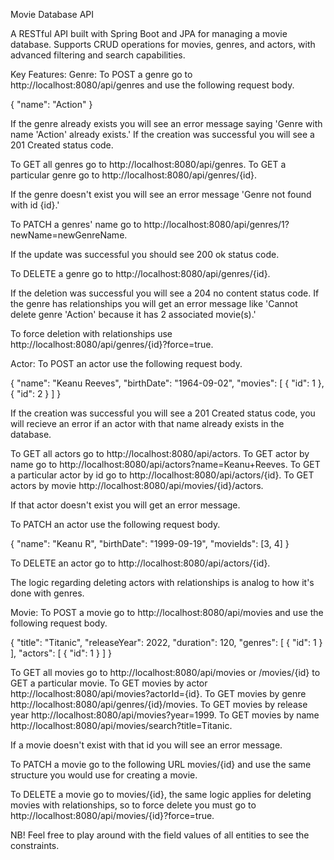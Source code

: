 Movie Database API

A RESTful API built with Spring Boot and JPA for managing a movie database. Supports CRUD operations for movies, genres, and actors, with advanced filtering and search capabilities.

Key Features:
Genre:
To POST a genre go to http://localhost:8080/api/genres and use the following request body.

{
"name": "Action"
}

If the genre already exists you will see an error message saying 'Genre with name 'Action' already exists.'
If the creation was successful you will see a 201 Created status code.

To GET all genres go to http://localhost:8080/api/genres.
To GET a particular genre go to http://localhost:8080/api/genres/{id}.

If the genre doesn't exist you will see an error message 'Genre not found with id {id}.'

To PATCH a genres' name go to http://localhost:8080/api/genres/1?newName=newGenreName.

If the update was successful you should see 200 ok status code.

To DELETE a genre go to http://localhost:8080/api/genres/{id}.

If the deletion was successful you will see a 204 no content status code.
If the genre has relationships you will get an error message like 'Cannot delete genre 'Action' because it has 2 associated movie(s).'

To force deletion with relationships use http://localhost:8080/api/genres/{id}?force=true.

Actor:
To POST an actor use the following request body.

{
"name": "Keanu Reeves",
"birthDate": "1964-09-02",
"movies": [
{
"id": 1
},
{
"id": 2
}
]
}

If the creation was successful you will see a 201 Created status code, you will recieve an error if an actor with that name already exists in the database.

To GET all actors go to http://localhost:8080/api/actors.
To GET actor by name go to http://localhost:8080/api/actors?name=Keanu+Reeves.
To GET a particular actor by id go to http://localhost:8080/api/actors/{id}.
To GET actors by movie http://localhost:8080/api/movies/{id}/actors.

If that actor doesn't exist you will get an error message.

To PATCH an actor use the following request body.

{
"name": "Keanu R",
"birthDate": "1999-09-19",
"movieIds": [3, 4]
}

To DELETE an actor go to http://localhost:8080/api/actors/{id}. 

The logic regarding deleting actors with relationships is analog to how it's done with genres.

Movie:
To POST a movie go to http://localhost:8080/api/movies and use the following request body.

{
"title": "Titanic",
"releaseYear": 2022,
"duration": 120,
"genres": [
{ "id": 1 }
],
"actors": [
{ "id": 1 }
]
}

To GET all movies go to http://localhost:8080/api/movies or /movies/{id} to GET a particular movie.
To GET movies by actor http://localhost:8080/api/movies?actorId={id}.
To GET movies by genre http://localhost:8080/api/genres/{id}/movies.
To GET movies by release year http://localhost:8080/api/movies?year=1999.
To GET movies by name http://localhost:8080/api/movies/search?title=Titanic.

If a movie doesn't exist with that id you will see an error message.

To PATCH a movie go to the following URL movies/{id} and use the same structure you would use for creating a movie.

To DELETE a movie go to movies/{id}, the same logic applies for deleting movies with relationships, so to force delete you must go to http://localhost:8080/api/movies/{id}?force=true.

NB! Feel free to play around with the field values of all entities to see the constraints.















